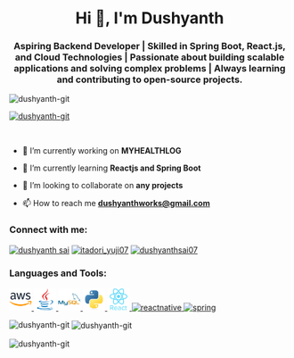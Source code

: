 <h1 align="center">Hi 👋, I'm Dushyanth</h1>
<h3 align="center">Aspiring Backend Developer | Skilled in Spring Boot, React.js, and Cloud Technologies | Passionate about building scalable applications and solving complex problems | Always learning and contributing to open-source projects.</h3>

<p align="left"> <img src="https://komarev.com/ghpvc/?username=dushyanth-git&label=Profile%20views&color=0e75b6&style=flat" alt="dushyanth-git" /> </p>

<p align="left"> <a href="https://github.com/ryo-ma/github-profile-trophy"><img src="https://github-profile-trophy.vercel.app/?username=dushyanth-git" alt="dushyanth-git" /></a> </p>

<p align="left"> <a href="https://twitter.com/" target="blank"><img src="https://img.shields.io/twitter/follow/?logo=twitter&style=for-the-badge" alt="" /></a> </p>

- 🔭 I’m currently working on **MYHEALTHLOG**

- 🌱 I’m currently learning **Reactjs and Spring Boot**

- 👯 I’m looking to collaborate on **any projects**

- 📫 How to reach me **dushyanthworks@gmail.com**

<h3 align="left">Connect with me:</h3>
<p align="left">
<a href="https://linkedin.com/in/dushyanth sai" target="blank"><img align="center" src="https://raw.githubusercontent.com/rahuldkjain/github-profile-readme-generator/master/src/images/icons/Social/linked-in-alt.svg" alt="dushyanth sai" height="30" width="40" /></a>
<a href="https://instagram.com/itadori_yuji07" target="blank"><img align="center" src="https://raw.githubusercontent.com/rahuldkjain/github-profile-readme-generator/master/src/images/icons/Social/instagram.svg" alt="itadori_yuji07" height="30" width="40" /></a>
<a href="https://www.leetcode.com/dushyanthsai07" target="blank"><img align="center" src="https://raw.githubusercontent.com/rahuldkjain/github-profile-readme-generator/master/src/images/icons/Social/leet-code.svg" alt="dushyanthsai07" height="30" width="40" /></a>
</p>

<h3 align="left">Languages and Tools:</h3>
<p align="left"> <a href="https://aws.amazon.com" target="_blank" rel="noreferrer"> <img src="https://raw.githubusercontent.com/devicons/devicon/master/icons/amazonwebservices/amazonwebservices-original-wordmark.svg" alt="aws" width="40" height="40"/> </a> <a href="https://www.java.com" target="_blank" rel="noreferrer"> <img src="https://raw.githubusercontent.com/devicons/devicon/master/icons/java/java-original.svg" alt="java" width="40" height="40"/> </a> <a href="https://www.mysql.com/" target="_blank" rel="noreferrer"> <img src="https://raw.githubusercontent.com/devicons/devicon/master/icons/mysql/mysql-original-wordmark.svg" alt="mysql" width="40" height="40"/> </a> <a href="https://www.python.org" target="_blank" rel="noreferrer"> <img src="https://raw.githubusercontent.com/devicons/devicon/master/icons/python/python-original.svg" alt="python" width="40" height="40"/> </a> <a href="https://reactjs.org/" target="_blank" rel="noreferrer"> <img src="https://raw.githubusercontent.com/devicons/devicon/master/icons/react/react-original-wordmark.svg" alt="react" width="40" height="40"/> </a> <a href="https://reactnative.dev/" target="_blank" rel="noreferrer"> <img src="https://reactnative.dev/img/header_logo.svg" alt="reactnative" width="40" height="40"/> </a> <a href="https://spring.io/" target="_blank" rel="noreferrer"> <img src="https://www.vectorlogo.zone/logos/springio/springio-icon.svg" alt="spring" width="40" height="40"/> </a> </p>

<p><img align="left" src="https://github-readme-stats.vercel.app/api/top-langs?username=dushyanth-git&show_icons=true&locale=en&layout=compact" alt="dushyanth-git" /></p>

<p>&nbsp;<img align="center" src="https://github-readme-stats.vercel.app/api?username=dushyanth-git&show_icons=true&locale=en" alt="dushyanth-git" /></p>

<p><img align="center" src="https://github-readme-streak-stats.herokuapp.com/?user=dushyanth-git&" alt="dushyanth-git" /></p>
